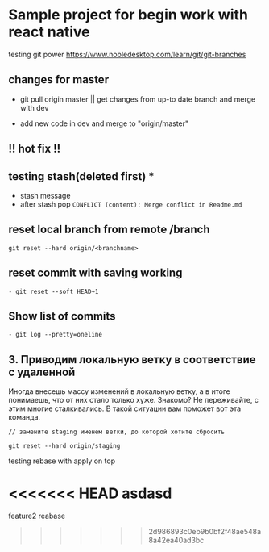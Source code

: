 # Sample project for begin work with react native

testing git power
https://www.nobledesktop.com/learn/git/git-branches

## changes for master

- git pull origin master || get changes from up-to date branch and merge with dev

- add new code in dev and merge to "origin/master"

## !! hot fix !!

## testing stash(deleted first) \*

- stash message
- after stash pop `CONFLICT (content): Merge conflict in Readme.md`

## reset local branch from remote /branch

```
git reset --hard origin/<branchname>
```

## reset commit with saving working

```
- git reset --soft HEAD~1
```

## Show list of commits

```
- git log --pretty=oneline
```

## 3. Приводим локальную ветку в соответствие с удаленной

Иногда внесешь массу изменений в локальную ветку, а в итоге понимаешь, что от
них стало только хуже. Знакомо? Не переживайте, с этим многие сталкивались. В
такой ситуации вам поможет вот эта команда.

```
// замените staging именем ветки, до которой хотите сбросить

git reset --hard origin/staging
```

testing rebase with apply on top

<<<<<<< HEAD
asdasd
=======
feature2 reabase
>>>>>>> 2d986893c0eb9b0bf2f48ae548a8a42ea40ad3bc
